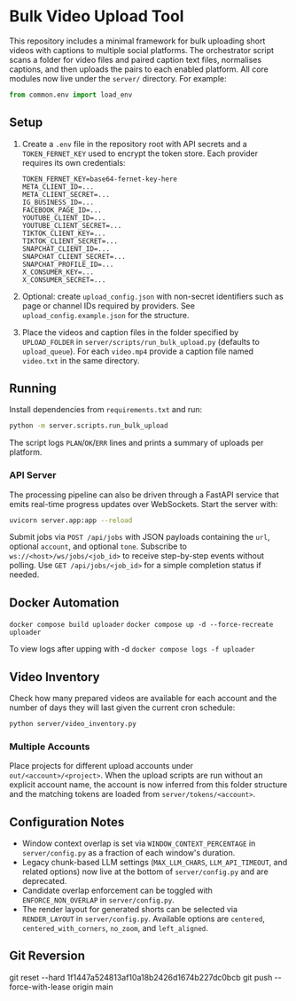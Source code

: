 # Bulk Video Upload Tool

This repository includes a minimal framework for bulk uploading short videos
with captions to multiple social platforms. The orchestrator script scans a
folder for video files and paired caption text files, normalises captions, and
then uploads the pairs to each enabled platform.
All core modules now live under the `server/` directory. For example:

```python
from common.env import load_env
```

## Setup

1. Create a `.env` file in the repository root with API secrets and a
   `TOKEN_FERNET_KEY` used to encrypt the token store. Each provider requires
   its own credentials:

   ```env
   TOKEN_FERNET_KEY=base64-fernet-key-here
   META_CLIENT_ID=...
   META_CLIENT_SECRET=...
   IG_BUSINESS_ID=...
   FACEBOOK_PAGE_ID=...
   YOUTUBE_CLIENT_ID=...
   YOUTUBE_CLIENT_SECRET=...
   TIKTOK_CLIENT_KEY=...
   TIKTOK_CLIENT_SECRET=...
   SNAPCHAT_CLIENT_ID=...
   SNAPCHAT_CLIENT_SECRET=...
   SNAPCHAT_PROFILE_ID=...
   X_CONSUMER_KEY=...
   X_CONSUMER_SECRET=...
   ```

2. Optional: create `upload_config.json` with non-secret identifiers such as
   page or channel IDs required by providers. See `upload_config.example.json`
   for the structure.

3. Place the videos and caption files in the folder specified by
   `UPLOAD_FOLDER` in `server/scripts/run_bulk_upload.py` (defaults to
   `upload_queue`). For each `video.mp4` provide a caption file named
   `video.txt` in the same directory.

## Running

Install dependencies from `requirements.txt` and run:

```bash
python -m server.scripts.run_bulk_upload
```

The script logs `PLAN`/`OK`/`ERR` lines and prints a summary of uploads
per platform.

### API Server

The processing pipeline can also be driven through a FastAPI service that
emits real-time progress updates over WebSockets. Start the server with:

```bash
uvicorn server.app:app --reload
```

Submit jobs via `POST /api/jobs` with JSON payloads containing the `url`,
optional `account`, and optional `tone`. Subscribe to
`ws://<host>/ws/jobs/<job_id>` to receive step-by-step events without polling.
Use `GET /api/jobs/<job_id>` for a simple completion status if needed.

## Docker Automation

`docker compose build uploader`
`docker compose up -d --force-recreate uploader`

To view logs after upping with -d
`docker compose logs -f uploader`

## Video Inventory

Check how many prepared videos are available for each account and the number of
days they will last given the current cron schedule:

```bash
python server/video_inventory.py
```

### Multiple Accounts

Place projects for different upload accounts under `out/<account>/<project>`.
When the upload scripts are run without an explicit account name, the account is
now inferred from this folder structure and the matching tokens are loaded from
`server/tokens/<account>`.

## Configuration Notes

- Window context overlap is set via `WINDOW_CONTEXT_PERCENTAGE` in `server/config.py` as a
  fraction of each window's duration.
- Legacy chunk-based LLM settings (`MAX_LLM_CHARS`, `LLM_API_TIMEOUT`, and related
  options) now live at the bottom of `server/config.py` and are deprecated.
- Candidate overlap enforcement can be toggled with `ENFORCE_NON_OVERLAP` in
  `server/config.py`.
- The render layout for generated shorts can be selected via `RENDER_LAYOUT` in
  `server/config.py`. Available options are `centered`, `centered_with_corners`,
  `no_zoom`, and `left_aligned`.

## Git Reversion

git reset --hard 1f1447a524813af10a18b2426d1674b227dc0bcb
git push --force-with-lease origin main
